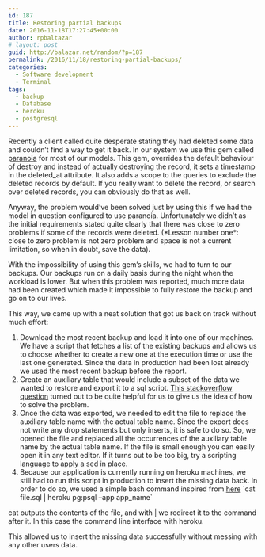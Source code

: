 ```yaml
---
id: 187
title: Restoring partial backups
date: 2016-11-18T17:27:45+00:00
author: rpbaltazar
# layout: post
guid: http://balazar.net/random/?p=187
permalink: /2016/11/18/restoring-partial-backups/
categories:
  - Software development
  - Terminal
tags:
  - backup
  - Database
  - heroku
  - postgresql
---
```

Recently a client called quite desperate stating they had deleted some data and couldn&#8217;t find a way to get it back.
In our system we use this gem called [paranoia](https://github.com/rubysherpas/paranoia) for most of our models. This gem, overrides the default behaviour of destroy and instead of actually destroying the record, it sets a timestamp in the deleted_at attribute. It also adds a scope to the queries to exclude the deleted records by default. If you really want to delete the record, or search over deleted records, you can obviously do that as well.

Anyway, the problem would&#8217;ve been solved just by using this if we had the model in question configured to use paranoia. Unfortunately we didn&#8217;t as the initial requirements stated quite clearly that there was close to zero problems if some of the records were deleted. (\*Lesson number one\*: close to zero problem is not zero problem and space is not a current limitation, so when in doubt, save the data).

With the impossibility of using this gem&#8217;s skills, we had to turn to our backups. Our backups run on a daily basis during the night when the workload is lower. But when this problem was reported, much more data had been created which made it impossible to fully restore the backup and go on to our lives.

This way, we came up with a neat solution that got us back on track without much effort:
1. Download the most recent backup and load it into one of our machines.
We have a script that fetches a list of the existing backups and allows us to choose whether to create a new one at the execution time or use the last one generated. Since the data in production had been lost already we used the most recent backup before the report.
2. Create an auxiliary table that would include a subset of the data we wanted to restore and export it to a sql script.
[This stackoverflow question](http://stackoverflow.com/questions/12815496/export-specific-rows-from-a-postgresql-table-as-insert-sql-script) turned out to be quite helpful for us to give us the idea of how to solve the problem.
3. Once the data was exported, we needed to edit the file to replace the auxiliary table name with the actual table name. Since the export does not write any drop statements but only inserts, it is safe to do so. So, we opened the file and replaced all the occurrences of the auxiliary table name by the actual table name. If the file is small enough you can easily open it in any text editor. If it turns out to be too big, try a scripting language to apply a sed in place.
4. Because our application is currently running on heroku machines, we still had to run this script in production to insert the missing data back. In order to do so, we used a simple bash command inspired from [here](http://stackoverflow.com/questions/15237366/how-to-execute-a-sql-script-on-heroku)
\`cat file.sql | heroku pg:psql &#8211;app app_name\`

cat outputs the contents of the file, and with | we redirect it to the command after it. In this case the command line interface with heroku.

This allowed us to insert the missing data successfully without messing with any other users data.

